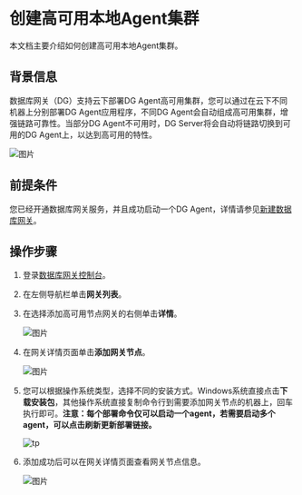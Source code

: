 # 创建高可用本地Agent集群

本文档主要介绍如何创建高可用本地Agent集群。

## 背景信息

数据库网关（DG）支持云下部署DG Agent高可用集群，您可以通过在云下不同机器上分别部署DG Agent应用程序，不同DG Agent会自动组成高可用集群，增强链路可靠性。当部分DG Agent不可用时，DG Server将会自动将链路切换到可用的DG Agent上，以达到高可用的特性。

![图片](https://static-aliyun-doc.oss-accelerate.aliyuncs.com/assets/img/zh-CN/7376330061/p167489.png)

## 前提条件

您已经开通数据库网关服务，并且成功启动一个DG Agent，详情请参见[新建数据库网关](/cn.zh-CN/用户指南/新建数据库网关.md)。

## 操作步骤

1.  登录[数据库网关控制台](https://dg.console.aliyun.com/gateway)。
2.  在左侧导航栏单击**网关列表**。
3.  在选择添加高可用节点网关的右侧单击**详情**。

    ![图片](https://static-aliyun-doc.oss-accelerate.aliyuncs.com/assets/img/zh-CN/8376330061/p167356.png)

4.  在网关详情页面单击**添加网关节点**。

    ![图片](https://static-aliyun-doc.oss-accelerate.aliyuncs.com/assets/img/zh-CN/8376330061/p167357.png)

5.  您可以根据操作系统类型，选择不同的安装方式。Windows系统直接点击**下载安装包**，其他操作系统直接复制命令行到需要添加网关节点的机器上，回车执行即可。**注意：每个部署命令仅可以启动一个agent，若需要启动多个agent，可以点击刷新更新部署链接。**

    ![tp](https://static-aliyun-doc.oss-accelerate.aliyuncs.com/assets/img/zh-CN/4825287951/p139203.png)

6.  添加成功后可以在网关详情页面查看网关节点信息。

    ![图片](https://static-aliyun-doc.oss-accelerate.aliyuncs.com/assets/img/zh-CN/8376330061/p167490.png)



